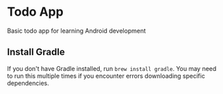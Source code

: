 # Todo App 

Basic todo app for learning Android development

## Install Gradle
If you don't have Gradle installed, run `brew install gradle`. You may need to run this multiple times if you encounter errors downloading specific dependencies.
